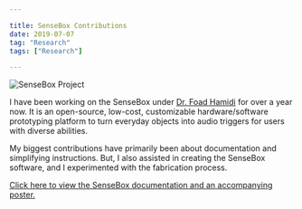 ```yaml
---

title: SenseBox Contributions
date: 2019-07-07
tag: "Research"
tags: ["Research"]

---
```

![SenseBox Project](C://Users/a0232850/Downloads/fayoojo-master/content/project/sensebox/featured.jpg)

I have been working on the SenseBox under [Dr. Foad Hamidi](http://www.foadhamidi.info/) for over a year now. It is an open-source, low-cost, customizable hardware/software prototyping platform to turn everyday objects into audio triggers for users with diverse abilities.

My biggest contributions have primarily been about documentation and simplifying instructions. But, I also assisted in creating the SenseBox software, and I experimented with the fabrication process.

[Click here to view the SenseBox documentation and an accompanying poster.](https://drive.google.com/drive/folders/1z5RPWJCwYCpCkvLv8kIiUE1-kjBkEnQI?usp=sharing)
